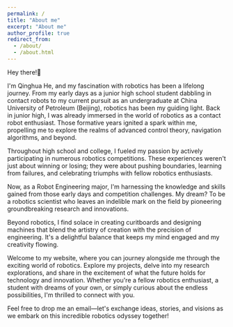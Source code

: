```yaml
---
permalink: /
title: "About me"
excerpt: "About me"
author_profile: true
redirect_from: 
  - /about/
  - /about.html
---
```


Hey there!👋

I'm Qinghua He, and my fascination with robotics has been a lifelong journey. From my early days as a junior high school student dabbling in contact robots to my current pursuit as an undergraduate at China University of Petroleum (Beijing), robotics has been my guiding light.
Back in junior high, I was already immersed in the world of robotics as a contact robot enthusiast. Those formative years ignited a spark within me, propelling me to explore the realms of advanced control theory, navigation algorithms, and beyond.

Throughout high school and college, I fueled my passion by actively participating in numerous robotics competitions. These experiences weren't just about winning or losing; they were about pushing boundaries, learning from failures, and celebrating triumphs with fellow robotics enthusiasts.

Now, as a Robot Engineering major, I'm harnessing the knowledge and skills gained from those early days and competition challenges. My dream? To be a robotics scientist who leaves an indelible mark on the field by pioneering groundbreaking research and innovations.

Beyond robotics, I find solace in creating curitboards and designing machines that blend the artistry of creation with the precision of engineering. It's a delightful balance that keeps my mind engaged and my creativity flowing.

Welcome to my website, where you can journey alongside me through the exciting world of robotics. Explore my projects, delve into my research explorations, and share in the excitement of what the future holds for technology and innovation. Whether you're a fellow robotics enthusiast, a student with dreams of your own, or simply curious about the endless possibilities, I'm thrilled to connect with you.

Feel free to drop me an email—let's exchange ideas, stories, and visions as we embark on this incredible robotics odyssey together!
